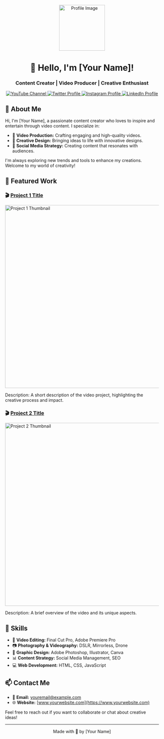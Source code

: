 <!-- Profile Header -->
<p align="center">
  <img src="https://via.placeholder.com/150" alt="Profile Image" width="150" height="150">
</p>

<h1 align="center">👋 Hello, I'm [Your Name]!</h1>
<h3 align="center">Content Creator | Video Producer | Creative Enthusiast</h3>

<!-- Social Icons -->
<p align="center">
  <a href="https://www.youtube.com/channel/UCyours">
    <img src="https://img.shields.io/badge/YouTube-%23FF0000.svg?style=for-the-badge&logo=YouTube&logoColor=white" alt="YouTube Channel">
  </a>
  <a href="https://twitter.com/yourprofile">
    <img src="https://img.shields.io/badge/Twitter-%231DA1F2.svg?style=for-the-badge&logo=Twitter&logoColor=white" alt="Twitter Profile">
  </a>
  <a href="https://www.instagram.com/yourprofile">
    <img src="https://img.shields.io/badge/Instagram-%23E4405F.svg?style=for-the-badge&logo=Instagram&logoColor=white" alt="Instagram Profile">
  </a>
  <a href="https://www.linkedin.com/in/yourprofile">
    <img src="https://img.shields.io/badge/LinkedIn-%230077B5.svg?style=for-the-badge&logo=LinkedIn&logoColor=white" alt="LinkedIn Profile">
  </a>
</p>

<!-- About Section -->
## 📝 About Me

Hi, I'm [Your Name], a passionate content creator who loves to inspire and entertain through video content. I specialize in:

- 🎥 **Video Production:** Crafting engaging and high-quality videos.
- 🎨 **Creative Design:** Bringing ideas to life with innovative designs.
- 📢 **Social Media Strategy:** Creating content that resonates with audiences.

I'm always exploring new trends and tools to enhance my creations. Welcome to my world of creativity!

<!-- Featured Work -->
## 🌟 Featured Work

### 🎬 [Project 1 Title](https://www.youtube.com/link-to-video)
<p>
  <img src="https://via.placeholder.com/600x300" alt="Project 1 Thumbnail" width="600">
</p>
Description: A short description of the video project, highlighting the creative process and impact.

### 🎬 [Project 2 Title](https://www.youtube.com/link-to-video)
<p>
  <img src="https://via.placeholder.com/600x300" alt="Project 2 Thumbnail" width="600">
</p>
Description: A brief overview of the video and its unique aspects.

<!-- Skills Section -->
## 🚀 Skills

- 🎥 **Video Editing:** Final Cut Pro, Adobe Premiere Pro
- 📷 **Photography & Videography:** DSLR, Mirrorless, Drone
- 🎨 **Graphic Design:** Adobe Photoshop, Illustrator, Canva
- 📊 **Content Strategy:** Social Media Management, SEO
- 💻 **Web Development:** HTML, CSS, JavaScript

<!-- Contact Section -->
## 📫 Contact Me

- 💌 **Email:** [youremail@example.com](mailto:youremail@example.com)
- 🌐 **Website:** [www.yourwebsite.com](https://www.yourwebsite.com)

Feel free to reach out if you want to collaborate or chat about creative ideas!

---

<p align="center">Made with 💖 by [Your Name]</p>
